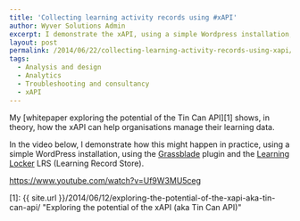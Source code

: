 ```yaml
---
title: 'Collecting learning activity records using #xAPI'
author: Wyver Solutions Admin
excerpt: I demonstrate the xAPI, using a simple Wordpress installation, using the Grassblade plugin and the Learning Locker LRS (Learning Record Store).
layout: post
permalink: /2014/06/22/collecting-learning-activity-records-using-xapi/
tags:
  - Analysis and design
  - Analytics
  - Troubleshooting and consultancy
  - xAPI
---
```

My [whitepaper exploring the potential of the Tin Can API][1] shows, in theory, how the xAPI can help organisations manage their learning data.

In the video below, I demonstrate how this might happen in practice, using a simple WordPress installation, using the <a href="https://www.nextsoftwaresolutions.com/grassblade-xapi-companion/" target="_blank">Grassblade</a> plugin and the <a href="http://learninglocker.net/" target="_blank">Learning Locker</a> LRS (Learning Record Store).

https://www.youtube.com/watch?v=Uf9W3MU5ceg

 [1]: {{ site.url }}/2014/06/12/exploring-the-potential-of-the-xapi-aka-tin-can-api/ "Exploring the potential of the xAPI (aka Tin Can API)"